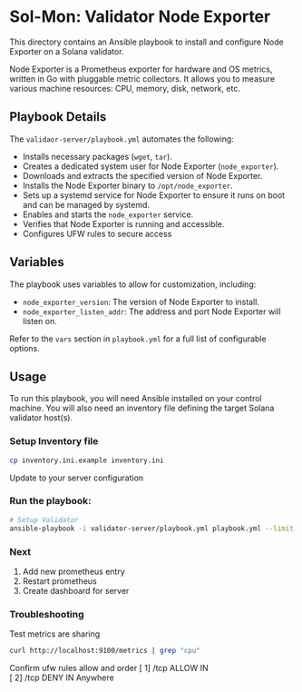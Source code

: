 # Sol-Mon: Validator Node Exporter

This directory contains an Ansible playbook to install and configure Node Exporter on a Solana validator.

Node Exporter is a Prometheus exporter for hardware and OS metrics, written in Go with pluggable metric collectors. It allows you to measure various machine resources: CPU, memory, disk, network, etc.

## Playbook Details

The `validaor-server/playbook.yml` automates the following:

*   Installs necessary packages (`wget`, `tar`).
*   Creates a dedicated system user for Node Exporter (`node_exporter`).
*   Downloads and extracts the specified version of Node Exporter.
*   Installs the Node Exporter binary to `/opt/node_exporter`.
*   Sets up a systemd service for Node Exporter to ensure it runs on boot and can be managed by systemd.
*   Enables and starts the `node_exporter` service.
*   Verifies that Node Exporter is running and accessible.
*   Configures UFW rules to secure access

## Variables

The playbook uses variables to allow for customization, including:

*   `node_exporter_version`: The version of Node Exporter to install.
*   `node_exporter_listen_addr`: The address and port Node Exporter will listen on.

Refer to the `vars` section in `playbook.yml` for a full list of configurable options.

## Usage

To run this playbook, you will need Ansible installed on your control machine. You will also need an inventory file defining the target Solana validator host(s).  

### Setup Inventory file
```bash
cp inventory.ini.example inventory.ini
```
Update to your server configuration


### Run the playbook:
```bash
# Setup Validator
ansible-playbook -i validator-server/playbook.yml playbook.yml --limit <server/group>
```

### Next
1. Add new prometheus entry
2. Restart prometheus
3. Create dashboard for server

### Troubleshooting
Test metrics are sharing
```sh
curl http://localhost:9100/metrics | grep "cpu"
```

Confirm ufw rules allow and order
[ 1] <monitor-port>/tcp      ALLOW IN    <monitoring-server-ip>            
[ 2] <monitor-port>/tcp      DENY IN     Anywhere 